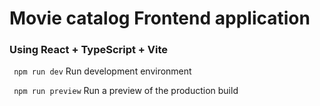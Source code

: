 # Movie catalog Frontend application

### Using React + TypeScript + Vite

` npm run dev` Run development environment

` npm run preview` Run a preview of the production build